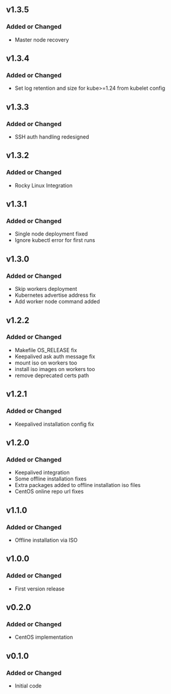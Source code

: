 ## v1.3.5

### Added or Changed
- Master node recovery

## v1.3.4

### Added or Changed
- Set log retention and size for kube>=1.24 from kubelet config

## v1.3.3

### Added or Changed
- SSH auth handling redesigned

## v1.3.2

### Added or Changed
- Rocky Linux Integration

## v1.3.1

### Added or Changed
- Single node deployment fixed
- Ignore kubectl error for first runs

## v1.3.0

### Added or Changed
- Skip workers deployment
- Kubernetes advertise address fix
- Add worker node command added

## v1.2.2

### Added or Changed
- Makefile OS_RELEASE fix
- Keepalived ask auth message fix
- mount iso on workers too
- install iso images on workers too
- remove deprecated certs path

## v1.2.1

### Added or Changed
- Keepalived installation config fix

## v1.2.0

### Added or Changed
- Keepalived integration
- Some offline installation fixes
- Extra packages added to offline installation iso files
- CentOS online repo url fixes

## v1.1.0

### Added or Changed
- Offline installation via ISO

## v1.0.0

### Added or Changed
- First version release

## v0.2.0

### Added or Changed
- CentOS implementation

## v0.1.0

### Added or Changed
- Initial code
